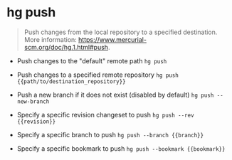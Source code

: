 # hg push
> Push changes from the local repository to a specified destination.
> More information: <https://www.mercurial-scm.org/doc/hg.1.html#push>.

- Push changes to the "default" remote path
`hg push`

- Push changes to a specified remote repository
`hg push {{path/to/destination_repository}}`

- Push a new branch if it does not exist (disabled by default)
`hg push --new-branch`

- Specify a specific revision changeset to push
`hg push --rev {{revision}}`

- Specify a specific branch to push
`hg push --branch {{branch}}`

- Specify a specific bookmark to push
`hg push --bookmark {{bookmark}}`
